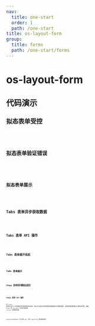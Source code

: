 ```yaml
---
nav:
  title: one-start
  order: 1
  path: /one-start
title: os-layout-form
group:
  title: forms
  path: /one-start/forms
---
```


# os-layout-form

## 代码演示

### 拟态表单受控

<code src="../demos/layout-form/modal-form.tsx" />

### 拟态表单验证错误

<code src="../demos/layout-form/modal-form-validate-error.tsx" />

### 拟态表单展示

<code src="../demos/layout-form/modal-form-detail.tsx" />

### Tabs 表单异步获取数据

<code src="../demos/layout-form/tabs-form-simple" />

### Tabs 表单 API 操作

<code src="../demos/layout-form/tabs-form-apis" />

### Tabs 表单展开收起

<code src="../demos/layout-form/tabs-form-collapse" />

### Tabs 表单展示

<code src="../demos/layout-form/tabs-form-show" />

### Steps 表单按步骤验证提交

<code src="../demos/layout-form/steps-form-validate" />

### Steps 表单 API 操作

在 `Steps` 表单中进入上下步骤前会对表单项进行校验，所以可以假设已经完成的步骤是绝对可用的表单，未来步骤的表单处于未到达状态，因此 `Steps` 的 `validate` 方法验证的是 `current` 表单的内容

<code src="../demos/layout-form/steps-form-apis" />

LayoutFormAPIBase 为公共的 api，具体 LayoutForm 各自继承实现

<API exports='["LayoutFormAPIBase"]' src="../components/layout-form/index.tsx"></API>

<API exports='["LayoutModalFormSettings", "LayoutModalFormAPI"]' src="../components/layout-form/index.tsx"></API>

<API exports='["LayoutTabsFormSettings", "LayoutTabsFormAPI"]' src="../components/layout-form/index.tsx"></API>

